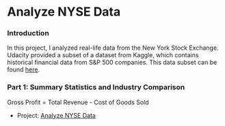 # Analyze NYSE Data
### Introduction 
In this project, I analyzed real-life data from the New York Stock Exchange. Udacity provided a subset of a dataset from Kaggle, which contains historical financial data from S&P 500 companies. This data subset can be found <a href="https://github.com/tonyhliao/Business-Analytics-Nanodegree-Udacity/blob/main/Analyze%20NYSE%20Data/Original%20Dataset.csv">here</a>.

### Part 1: Summary Statistics and Industry Comparison
Gross Profit = Total Revenue - Cost of Goods Sold



- Project: <a href="https://github.com/tonyhliao/Business-Analytics-Nanodegree-Udacity/tree/main/Analyze%20NYSE%20Data">Analyze NYSE Data</a>

